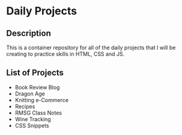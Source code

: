 # Daily Projects

## Description
This is a container repository for all of the daily projects that I will be creating to practice skills in HTML, CSS and JS. 

## List of Projects
- Book Review Blog
- Dragon Age
- Knitting e-Commerce
- Recipes
- RMSG Class Notes
- Wine Tracking
- CSS Snippets

